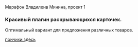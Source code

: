 Марафон Владилена Минина, проект 1

### Красивый плагин раскрывающихся карточек.  
Оптимальный вариант для предложения различных товаров.

[пончики здесь](https://pchupchu.github.io/cards_sources/)
